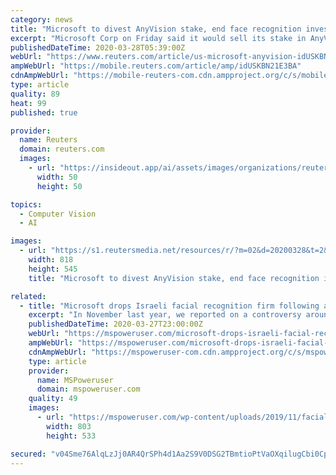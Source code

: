 ```yaml
---
category: news
title: "Microsoft to divest AnyVision stake, end face recognition investing"
excerpt: "Microsoft Corp on Friday said it would sell its stake in AnyVision, an Israeli facial recognition startup, and said it no longer would make minority investments in companies that sell the controversial technology."
publishedDateTime: 2020-03-28T05:39:00Z
webUrl: "https://www.reuters.com/article/us-microsoft-anyvision-idUSKBN21E3BA"
ampWebUrl: "https://mobile.reuters.com/article/amp/idUSKBN21E3BA"
cdnAmpWebUrl: "https://mobile-reuters-com.cdn.ampproject.org/c/s/mobile.reuters.com/article/amp/idUSKBN21E3BA"
type: article
quality: 89
heat: 99
published: true

provider:
  name: Reuters
  domain: reuters.com
  images:
    - url: "https://insideout.app/ai/assets/images/organizations/reuters.com-50x50.jpg"
      width: 50
      height: 50

topics:
  - Computer Vision
  - AI

images:
  - url: "https://s1.reutersmedia.net/resources/r/?m=02&d=20200328&t=2&i=1509159992&w=&fh=545px&fw=&ll=&pl=&sq=&r=LYNXMPEG2Q222"
    width: 818
    height: 545
    title: "Microsoft to divest AnyVision stake, end face recognition investing"

related:
  - title: "Microsoft drops Israeli facial recognition firm following accusations of mass surveillance"
    excerpt: "In November last year, we reported on a controversy around AnyVision, an Israeli facial recognition company with ties to the government which was accused of peddling a mass surveillance solution that tracks Palestinians working in Israel around the West Bank. Microsoft, who has always advocated for the ethical use of AI technology, had taken a ..."
    publishedDateTime: 2020-03-27T23:00:00Z
    webUrl: "https://mspoweruser.com/microsoft-drops-israeli-facial-recognition-firm-following-accusations-of-mass-surveillance/"
    ampWebUrl: "https://mspoweruser.com/microsoft-drops-israeli-facial-recognition-firm-following-accusations-of-mass-surveillance/amp/"
    cdnAmpWebUrl: "https://mspoweruser-com.cdn.ampproject.org/c/s/mspoweruser.com/microsoft-drops-israeli-facial-recognition-firm-following-accusations-of-mass-surveillance/amp/"
    type: article
    provider:
      name: MSPoweruser
      domain: mspoweruser.com
    quality: 49
    images:
      - url: "https://mspoweruser.com/wp-content/uploads/2019/11/facial-recognition.jpg"
        width: 803
        height: 533

secured: "v04Sme76AlqLzJj0AR4QrSPh4d1Aa2S9V0DSG2TBmtioPtVaOXqilugCbi0Cp1OPJJ34XRvSjjYgbc6ntR+T3OGW3iBpKFgfEG0uem0NsUk0921TCnMbNaaESQ4jTuYni402Y0xqVp9txd2IhN9e8SVdXaUKz4bXmrQII0YF0yyQsbL1OKdVBYErAvAq1Xe16HTIoa51BMOjC53ZuRMGWOI4SvEN62D+ADdA0hTzpy0+OP7yUnLA4Q/DHCXGNGcRylvsEnN5zMyNOS7SxMsmyaQ08qLCjMr1U4UjKI7at3lCo5ynLCVafSCjN2dW+gYfA+P2mOLDS2EjQS5PRoOU6qMGQXtRmhEey7qsh2EVjIeucz/iYxE/1YM6Px8qJUIz0rbVD/wE+JCharD+QmuuJJbJzvngxvAVSBHoIF65wcseCJgiPgxzAXxHnrDBUToMDIr2GqEV1b59pw7p6MsWP/+hQWhGouHv/XIMlJSVy+Q=;TqJqh2rVwrrhwHvGJ6hdmQ=="
---
```


